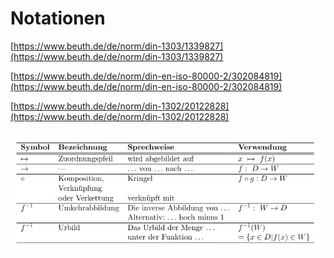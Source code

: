 # Notationen

[https://www.beuth.de/de/norm/din-1303/1339827](https://www.beuth.de/de/norm/din-1303/1339827)

[https://www.beuth.de/de/norm/din-en-iso-80000-2/302084819](https://www.beuth.de/de/norm/din-en-iso-80000-2/302084819)

[https://www.beuth.de/de/norm/din-1302/20122828](https://www.beuth.de/de/norm/din-1302/20122828)

![](<../../../.gitbook/assets/grafik (5) (1) (1).png>)
